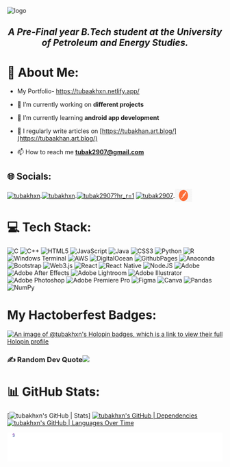 ![logo](https://github.com/tubakhxn/tubakhxn/blob/main/github-header-image.png)
<i><h2 align="center"> A Pre-Final year B.Tech student at the University of Petroleum and Energy Studies.</h2></i>



# 💫 About Me:
- My Portfolio- https://tubaakhxn.netlify.app/
- 🔭 I’m currently working on **different projects**
  
- 🌱 I’m currently learning **android app development**

- 📝 I regularly write articles on [https://tubakhan.art.blog/](https://tubaakhan.art.blog/)

- 📫 How to reach me **tubak2907@gmail.com**




## 🌐 Socials:
<p align="left">
<a href="https://buymeacoffee.com/tuba.khxn" target="_blank"><img align="center" src="https://github.com/tubakhxn/tubakhxn/blob/main/coffee.png" alt="tubakhxn" height="30" width="40" />
<a href="https://hub.docker.com/u/tubakhxn" target="_blank"><img align="center" src="https://github.com/tubakhxn/tubakhxn/blob/main/docker.png" alt="tubakhxn" height="30" width="40" />
<a href="https://www.hackerrank.com/tubak2907?hr_r=1" target="blank"><img align="center" src="https://raw.githubusercontent.com/rahuldkjain/github-profile-readme-generator/master/src/images/icons/Social/hackerrank.svg" alt="tubak2907?hr_r=1" height="30" width="40" /></a>
<a href="https://www.leetcode.com/tubak2907" target="blank"><img align="center" src="https://raw.githubusercontent.com/rahuldkjain/github-profile-readme-generator/master/src/images/icons/Social/leet-code.svg" alt="tubak2907" height="30" width="40" />
<a href="https://www.postman.com/tubakhxn>" target="_blank"><img align="center" src="https://github.com/tubakhxn/tubakhxn/blob/main/download.png" alt="tubakhxn" height="30" width="40" /></a>




</a></a>
</p>

# 💻 Tech Stack:

![C](https://img.shields.io/badge/c-%2300599C.svg?style=for-the-badge&logo=c&logoColor=white) ![C++](https://img.shields.io/badge/c++-%2300599C.svg?style=for-the-badge&logo=c%2B%2B&logoColor=white) ![HTML5](https://img.shields.io/badge/html5-%23E34F26.svg?style=for-the-badge&logo=html5&logoColor=white) ![JavaScript](https://img.shields.io/badge/javascript-%23323330.svg?style=for-the-badge&logo=javascript&logoColor=%23F7DF1E) ![Java](https://img.shields.io/badge/java-%23ED8B00.svg?style=for-the-badge&logo=openjdk&logoColor=white) ![CSS3](https://img.shields.io/badge/css3-%231572B6.svg?style=for-the-badge&logo=css3&logoColor=white) ![Python](https://img.shields.io/badge/python-3670A0?style=for-the-badge&logo=python&logoColor=ffdd54) ![R](https://img.shields.io/badge/r-%23276DC3.svg?style=for-the-badge&logo=r&logoColor=white) ![Windows Terminal](https://img.shields.io/badge/Windows%20Terminal-%234D4D4D.svg?style=for-the-badge&logo=windows-terminal&logoColor=white) ![AWS](https://img.shields.io/badge/AWS-%23FF9900.svg?style=for-the-badge&logo=amazon-aws&logoColor=white) ![DigitalOcean](https://img.shields.io/badge/DigitalOcean-%230167ff.svg?style=for-the-badge&logo=digitalOcean&logoColor=white) ![GithubPages](https://img.shields.io/badge/github%20pages-121013?style=for-the-badge&logo=github&logoColor=white) ![Anaconda](https://img.shields.io/badge/Anaconda-%2344A833.svg?style=for-the-badge&logo=anaconda&logoColor=white) ![Bootstrap](https://img.shields.io/badge/bootstrap-%238511FA.svg?style=for-the-badge&logo=bootstrap&logoColor=white) ![Web3.js](https://img.shields.io/badge/web3.js-F16822?style=for-the-badge&logo=web3.js&logoColor=white) ![React](https://img.shields.io/badge/react-%2320232a.svg?style=for-the-badge&logo=react&logoColor=%2361DAFB) ![React Native](https://img.shields.io/badge/react_native-%2320232a.svg?style=for-the-badge&logo=react&logoColor=%2361DAFB) ![NodeJS](https://img.shields.io/badge/node.js-6DA55F?style=for-the-badge&logo=node.js&logoColor=white) ![Adobe](https://img.shields.io/badge/adobe-%23FF0000.svg?style=for-the-badge&logo=adobe&logoColor=white) ![Adobe After Effects](https://img.shields.io/badge/Adobe%20After%20Effects-9999FF.svg?style=for-the-badge&logo=Adobe%20After%20Effects&logoColor=white) ![Adobe Lightroom](https://img.shields.io/badge/Adobe%20Lightroom-31A8FF.svg?style=for-the-badge&logo=Adobe%20Lightroom&logoColor=white) ![Adobe Illustrator](https://img.shields.io/badge/adobe%20illustrator-%23FF9A00.svg?style=for-the-badge&logo=adobe%20illustrator&logoColor=white) ![Adobe Photoshop](https://img.shields.io/badge/adobe%20photoshop-%2331A8FF.svg?style=for-the-badge&logo=adobe%20photoshop&logoColor=white) ![Adobe Premiere Pro](https://img.shields.io/badge/Adobe%20Premiere%20Pro-9999FF.svg?style=for-the-badge&logo=Adobe%20Premiere%20Pro&logoColor=white) ![Figma](https://img.shields.io/badge/figma-%23F24E1E.svg?style=for-the-badge&logo=figma&logoColor=white) ![Canva](https://img.shields.io/badge/Canva-%2300C4CC.svg?style=for-the-badge&logo=Canva&logoColor=white) ![Pandas](https://img.shields.io/badge/pandas-%23150458.svg?style=for-the-badge&logo=pandas&logoColor=white) ![NumPy](https://img.shields.io/badge/numpy-%23013243.svg?style=for-the-badge&logo=numpy&logoColor=white)

# My Hactoberfest Badges:
[![An image of @tubakhxn's Holopin badges, which is a link to view their full Holopin profile](https://holopin.me/tubakhxn)](https://holopin.io/@tubakhxn)
### ✍️ Random Dev Quote![](https://quotes-github-readme.vercel.app/api?type=horizontal&theme=dark)
# 📊 GitHub Stats:
[![tubakhxn's GitHub | Stats](https://stats.quine.sh/tubakhxn/github?theme=dark)]
[![tubakhxn's GitHub | Dependencies](https://stats.quine.sh/tubakhxn/dependencies?theme=dark)](https://quine.sh?utm_source=widgets&utm_campaign=tubakhxn)
[![tubakhxn's GitHub | Languages Over Time](https://stats.quine.sh/tubakhxn/languages-over-time?theme=dark)](https://quine.sh?utm_source=widgets&utm_campaign=tubakhxn)

</div>
<!-- Snake -->


<div align="center">
  <img  src="https://github.com/tubakhxn/contribution-cal-snake/blob/master/animation/snake.gif"
       alt="snake" />
</div>
 
</div>



